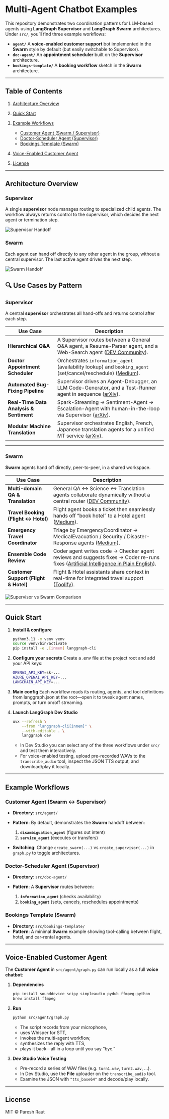 # Multi-Agent Chatbot Examples

This repository demonstrates two coordination patterns for LLM-based agents using **LangGraph Supervisor** and **LangGraph Swarm** architectures. Under `src/`, you’ll find three example workflows:

* **`agent/`**
  A **voice-enabled customer support** bot implemented in the **Swarm** style by default (but easily switchable to Supervisor).
* **`doc-agent/`**
  An **appointment scheduler** built on the **Supervisor** architecture.
* **`bookings-template/`**
  A **booking workflow** sketch in the **Swarm** architecture.

---

## Table of Contents

1. [Architecture Overview](#architecture-overview)
2. [Quick Start](#quick-start)
3. [Example Workflows](#example-workflows)

   * [Customer Agent (Swarm / Supervisor)](#customer-agent-swarm--supervisor)
   * [Doctor-Scheduler Agent (Supervisor)](#doctor-scheduler-agent-supervisor)
   * [Bookings Template (Swarm)](#bookings-template-swarm)
4. [Voice-Enabled Customer Agent](#voice-enabled-customer-agent)
5. [License](#license)

---

## Architecture Overview

### Supervisor

A single **supervisor** node manages routing to specialized child agents. The workflow always returns control to the supervisor, which decides the next agent or termination step.

![Supervisor Handoff](static/image2.png)

### Swarm

Each agent can hand off directly to any other agent in the group, without a central supervisor. The last active agent drives the next step.

![Swarm Handoff](static/image1.png)

## 🔍 Use Cases by Pattern

### Supervisor

A central **supervisor** orchestrates all hand-offs and returns control after each step.


| **Use Case**                            | **Description**                                                                                                       |
| --------------------------------------- | --------------------------------------------------------------------------------------------------------------------- |
| **Hierarchical Q\&A**                   | A Supervisor routes between a General Q\&A agent, a Resume-Parser agent, and a Web-Search agent ([DEV Community][1]). |
| **Doctor Appointment Scheduler**        | Orchestrates `information_agent` (availability lookup) and `booking_agent` (set/cancel/reschedule) ([Medium][2]).     |
| **Automated Bug-Fixing Pipeline**       | Supervisor drives an Agent-Debugger, an LLM Code-Generator, and a Test-Runner agent in sequence ([arXiv][3]).         |
| **Real-Time Data Analysis & Sentiment** | Spark-Streaming → Sentiment-Agent → Escalation-Agent with human-in-the-loop via Supervisor ([arXiv][4]).              |
| **Modular Machine Translation**         | Supervisor orchestrates English, French, Japanese translation agents for a unified MT service ([arXiv][5]).           |

---

### Swarm

**Swarm** agents hand off directly, peer-to-peer, in a shared workspace.


| **Use Case**                          | **Description**                                                                                                                           |
| ------------------------------------- | ----------------------------------------------------------------------------------------------------------------------------------------- |
| **Multi-domain QA & Translation**     | General QA ↔ Science ↔ Translation agents collaborate dynamically without a central router ([DEV Community][6]).                          |
| **Travel Booking (Flight ↔ Hotel)**   | Flight agent books a ticket then seamlessly hands off “book hotel” to a Hotel agent ([Medium][7]).                                        |
| **Emergency Travel Coordinator**      | Triage by EmergencyCoordinator → MedicalEvacuation / Security / Disaster-Response agents ([Medium][8]).                                   |
| **Ensemble Code Review**              | Coder agent writes code → Checker agent reviews and suggests fixes → Coder re-runs fixes ([Artificial Intelligence in Plain English][9]). |
| **Customer Support (Flight & Hotel)** | Flight & Hotel assistants share context in real-time for integrated travel support ([Toolify][10]).                                       |


![Supervisor vs Swarm Comparison](static/image.png)

---

## Quick Start

1. **Install & configure**

   ```bash
   python3.11 -m venv venv
   source venv/bin/activate
   pip install -e .[inmem] langgraph-cli
   ```

2. **Configure your secrets**
   Create a .env file at the project root and add your API keys:

   ```bash
   OPENAI_API_KEY=sk-...
   AZURE_OPENAI_API_KEY=...
   LANGCHAIN_API_KEY=...
   ```

3. **Main config**
   Each workflow reads its routing, agents, and tool definitions from langgraph.json at the root—open it to tweak agent names, prompts, or turn on/off streaming.

4. **Launch LangGraph Dev Studio**

   ```bash
   uvx --refresh \
       --from "langgraph-cli[inmem]" \
       --with-editable . \
       langgraph dev
   ```

   * In Dev Studio you can select any of the three workflows under `src/` and test them interactively.
   * For voice-enabled testing, upload pre-recorded WAVs to the `transcribe_audio` tool, inspect the JSON TTS output, and download/play it locally.

---

## Example Workflows

### Customer Agent (Swarm ↔ Supervisor)

* **Directory**: `src/agent/`
* **Pattern**: By default, demonstrates the **Swarm** handoff between:

  1. **`disambiguation_agent`** (figures out intent)
  2. **`service_agent`** (executes or transfers)
* **Switching**: Change `create_swarm(...)` vs `create_supervisor(...)` in `graph.py` to toggle architectures.

### Doctor-Scheduler Agent (Supervisor)

* **Directory**: `src/doc-agent/`
* **Pattern**: A **Supervisor** routes between:

  1. **`information_agent`** (checks availability)
  2. **`booking_agent`** (sets, cancels, reschedules appointments)

### Bookings Template (Swarm)

* **Directory**: `src/bookings-template/`
* **Pattern**: A minimal **Swarm** example showing tool-calling between flight, hotel, and car-rental agents.

---

## Voice-Enabled Customer Agent

The **Customer Agent** in `src/agent/graph.py` can run locally as a full **voice chatbot**:

1. **Dependencies**

   ```bash
   pip install sounddevice scipy simpleaudio pydub ffmpeg-python
   brew install ffmpeg
   ```

2. **Run**

   ```bash
   python src/agent/graph.py
   ```

   * The script records from your microphone,
   * uses Whisper for STT,
   * invokes the multi-agent workflow,
   * synthesizes the reply with TTS,
   * plays it back—all in a loop until you say “bye.”

3. **Dev Studio Voice Testing**

   * Pre-record a series of WAV files (e.g. `turn1.wav`, `turn2.wav`, …).
   * In Dev Studio, use the **File** uploader on the `transcribe_audio` tool.
   * Examine the JSON with `"tts_base64"` and decode/play locally.

---

## License

MIT © Paresh Raut 


[1]: https://dev.to/sreeni5018/building-multi-agent-systems-with-langgraph-supervisor-138i?utm_source=chatgpt.com "Building Multi-Agent Systems with LangGraph-Supervisor"
[2]: https://medium.com/%40anuragmishra_27746/building-multi-agents-supervisor-system-from-scratch-with-langgraph-langsmith-b602e8c2c95d?utm_source=chatgpt.com "Building Multi-Agents Supervisor System from Scratch with ... - Medium"
[3]: https://arxiv.org/abs/2502.18465?utm_source=chatgpt.com "Empirical Research on Utilizing LLM-based Agents for Automated Bug Fixing via LangGraph"
[4]: https://arxiv.org/abs/2501.14734?utm_source=chatgpt.com "Research on the Application of Spark Streaming Real-Time Data Analysis System and large language model Intelligent Agents"
[5]: https://arxiv.org/abs/2412.03801?utm_source=chatgpt.com "Agent AI with LangGraph: A Modular Framework for Enhancing Machine Translation Using Large Language Models"
[6]: https://dev.to/sreeni5018/building-multi-agent-systems-with-langgraph-swarm-a-new-approach-to-agent-collaboration-15kj "Building Multi-Agent Systems with LangGraph Swarm: A New Approach to Agent Collaboration - DEV Community"
[7]: https://medium.com/%40jalajagr/how-langgraph-swarm-enhances-ai-powered-flight-and-hotel-reservations-a-step-by-step-g-76eb4beb4df4?utm_source=chatgpt.com "How LangGraph Swarm Agent Enhances Flight and Hotel ... - Medium"
[8]: https://medium.com/%40prxshetty/how-i-built-a-swarm-of-ai-agents-with-langchain-2e0916ce0d38?utm_source=chatgpt.com "How I built a Swarm of AI Agents with LangChain - Medium"
[9]: https://ai.plainenglish.io/technical-comparison-of-autogen-crewai-langgraph-and-openai-swarm-1e4e9571d725?utm_source=chatgpt.com "Technical Comparison of AutoGen, CrewAI, LangGraph, and ..."
[10]: https://www.toolify.ai/ai-news/mastering-multiagent-systems-the-power-of-agent-swarm-architecture-3432172?utm_source=chatgpt.com "Mastering Multi-Agent Systems: The Power of Agent Swarm ..."